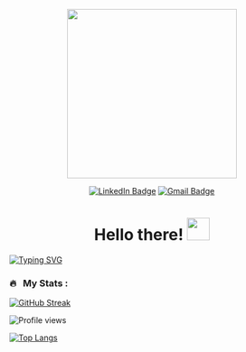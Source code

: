 <p align="center"><img src="https://media.giphy.com/media/qgQUggAC3Pfv687qPC/giphy.gif" width="300"/></p>

<div id="badges">
    <p align="center">
        <a href="https://www.linkedin.com/in/kaustubhajgaonkar/"><img src="https://img.shields.io/badge/LinkedIn-blue?style=for-the-badge&logo=linkedin&logoColor=white" alt="LinkedIn Badge"></a>
        <a href="mailto:kaustubh2398@gmail.com"><img src="https://img.shields.io/badge/Gmail-D14836?style=for-the-badge&logo=gmail&logoColor=white" alt="Gmail Badge">
        </a>
    </p>
</div>




<h1 align="center">Hello there! <img src="https://media.giphy.com/media/hvRJCLFzcasrR4ia7z/giphy.gif" width="40"></h1>

[![Typing SVG](https://readme-typing-svg.demolab.com?font=Fira+Code&size=25&duration=4000&pause=1000&center=true&vCenter=true&width=600&height=100&lines=Hello%2C+I'm+Kaustubh;Welcome+to+my+profile;Always+trying+to+learn+new+things)](https://git.io/typing-svg)

### 🔥 &nbsp; My Stats :

<!--Streak-->
[![GitHub Streak](http://github-readme-streak-stats.herokuapp.com?user=kaustubh43&theme=dark&background=000000)](https://git.io/streak-stats)


<!--Profile views-->
![Profile views](https://gpvc.arturio.dev/kaustubh43)


<!--Profile Stats-->
[![Top Langs](https://github-readme-stats.vercel.app/api/top-langs/?username=kaustubh43&layout=demo&theme=vision-friendly-dark)](https://github.com/anuraghazra/github-readme-stats)

